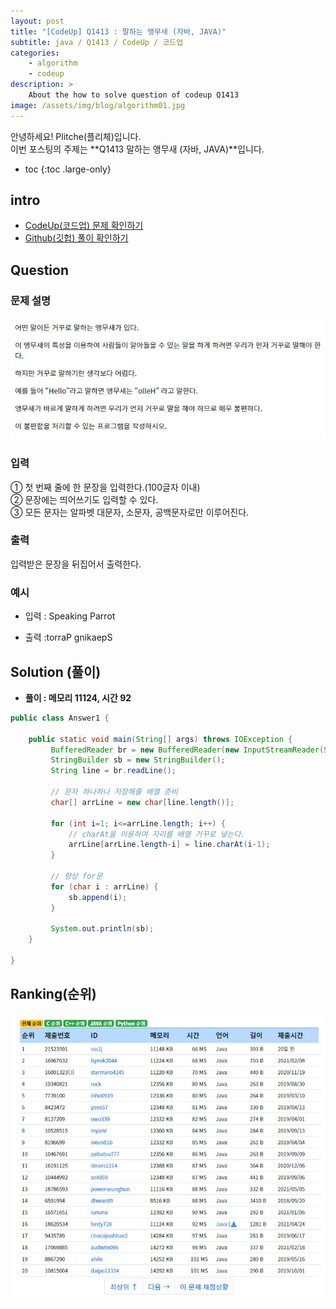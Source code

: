 ```yaml
---
layout: post
title: "[CodeUp] Q1413 : 말하는 앵무새 (자바, JAVA)"
subtitle: java / Q1413 / CodeUp / 코드업
categories:
    - algorithm
    - codeup
description: >
    About the how to solve question of codeup Q1413
image: /assets/img/blog/algorithm01.jpg
---
```


안녕하세요! Plitche(플리체)입니다.  
이번 포스팅의 주제는 **Q1413 말하는 앵무새 (자바, JAVA)**입니다.

* toc
{:toc .large-only}

## intro
* [CodeUp(코드업) 문제 확인하기](https://codeup.kr/problem.php?id=1413)  
* [Github(깃헙) 풀이 확인하기](https://github.com/plitche/CodeUp_Solution/tree/master/Q1401~Q1500/Q1413)  

## Question
### 문제 설명
![](/assets/post/codeup/Q1400~Q1499/20211011_02/01.JPG)  

### 입력
① 첫 번째 줄에 한 문장을 입력한다.(100글자 이내)  
② 문장에는 띄어쓰기도 입력할 수 있다.  
③ 모든 문자는 알파벳 대문자, 소문자, 공백문자로만 이루어진다.  

### 출력
입력받은 문장을 뒤집어서 출력한다.  

### 예시
* 입력 : Speaking Parrot  

* 출력 :torraP gnikaepS  

## Solution (풀이)
* **풀이 : 메모리 11124, 시간 92**  

```java
public class Answer1 {
	
    public static void main(String[] args) throws IOException {
    	 BufferedReader br = new BufferedReader(new InputStreamReader(System.in));
         StringBuilder sb = new StringBuilder();
         String line = br.readLine();

         // 문자 하나하나 저장해줄 배열 준비
         char[] arrLine = new char[line.length()];
         
         for (int i=1; i<=arrLine.length; i++) {
        	 // charAt을 이용하여 자리를 배열 거꾸로 넣는다.
        	 arrLine[arrLine.length-i] = line.charAt(i-1);
         }

         // 향상 for문
         for (char i : arrLine) {
        	 sb.append(i);
         }
         
         System.out.println(sb);
    }
	
}
```  

## Ranking(순위)
![](/assets/post/codeup/Q1400~Q1499/20211011_02/03.JPG)  